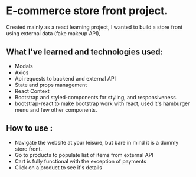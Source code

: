 # E-commerce store front project.
  Created mainly as a react learning project, I wanted to build a store front using external data (fake makeup API),
## What I've learned and technologies used:
  * Modals
  * Axios
  * Api requests to backend and external API
  * State and props management
  * React Context
  * Bootstrap and styled-components for styling, and responsiveness.
  * bootstrap-react to make bootstrap work with react, used it's hamburger menu and few other components.
  
## How to use : 
  - Navigate the website at your leisure, but bare in mind it is a dummy store front.
  - Go to products to populate list of items from external API
  - Cart is fully functional with the exception of payments
  - Click on a product to see it's details


